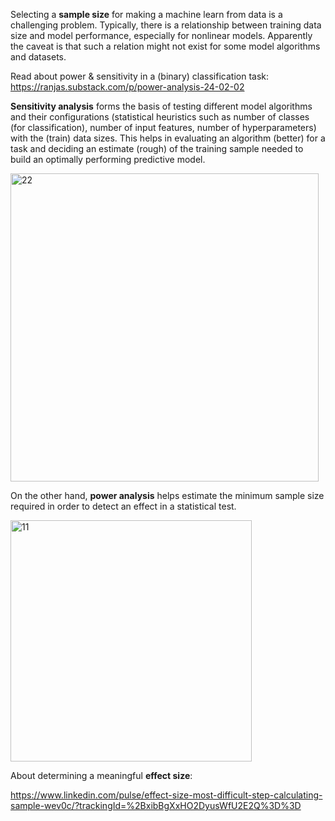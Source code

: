 
Selecting a **sample size** for making a machine learn from data is a challenging problem. Typically, there is a relationship between training data size and model performance, especially for nonlinear models. Apparently the caveat is that such a relation might not exist for some model algorithms and datasets. 

Read about power & sensitivity in a (binary) classification task: https://ranjas.substack.com/p/power-analysis-24-02-02


**Sensitivity analysis** forms the basis of testing different model algorithms and their configurations (statistical heuristics such as number of classes (for classification), number of input features, number of hyperparameters) with the (train) data sizes. This helps in evaluating an algorithm (better) for a task and deciding an estimate (rough) of the training sample needed to build an optimally performing predictive model.  

<img width="493" alt="22" src="https://github.com/user-attachments/assets/b6023628-682c-45a2-a13a-39df76c62171" />



On the other hand, **power analysis** helps estimate the minimum sample size required in order to detect an effect in a statistical test.

<img width="386" alt="11" src="https://github.com/user-attachments/assets/74ca359b-2946-4f47-a4d4-6e40a11af71c" />



About determining a meaningful **effect size**: 

https://www.linkedin.com/pulse/effect-size-most-difficult-step-calculating-sample-wev0c/?trackingId=%2BxibBgXxHO2DyusWfU2E2Q%3D%3D

